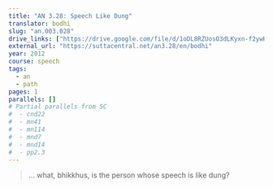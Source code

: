 ```yaml
---
title: "AN 3.28: Speech Like Dung"
translator: bodhi
slug: "an.003.028"
drive_links: ["https://drive.google.com/file/d/1oDL8RZUosO3dLKyxn-f2ywHz23BYTIsk/view?usp=drivesdk"]
external_url: "https://suttacentral.net/an3.28/en/bodhi"
year: 2012
course: speech
tags:
  - an
  - path
pages: 1
parallels: []
# Partial parallels from SC
#  - cnd22
#  - mn41
#  - mn114
#  - mnd7
#  - mnd14
#  - pp2.3
---
```


> … what, bhikkhus, is the person whose speech is like dung?
